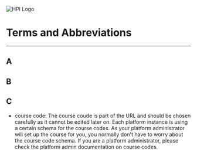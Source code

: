 ![HPI Logo](../../../img/HPI_Logo.png)

# Terms and Abbreviations

----------

## A

## B

## C
- course code: The course coude is part of the URL and should be chosen carefully as it cannot be edited later on. Each platform instance is using a certain schema for the course codes. As your platform administrator will set up the course for you, you normally don't have to worry about the course code schema. If you are a platform administrator, please check the platform admin documentation on course codes. 
